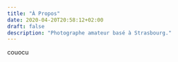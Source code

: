 ```yaml
---
title: "À Propos"
date: 2020-04-20T20:58:12+02:00
draft: false
description: "Photographe amateur basé à Strasbourg."
---
```


couocu
